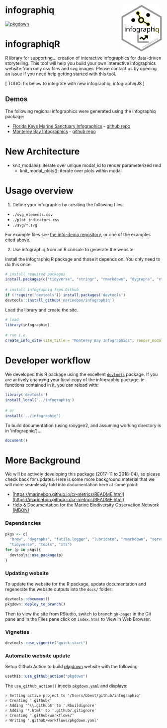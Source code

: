 # infographiq <a href='https://marinebon.org/infographiqR'><img src='man/figures/logo.svg' align="right" height="150" /></a>

[![pkgdown](https://github.com/marinebon/infographiqR/workflows/pkgdown/badge.svg)](https://github.com/marinebon/infographiqR/actions?query=workflow%3Apkgdown)

# infographiqR
R library for supporting... creation of interactive infographics for data-driven storytelling.
This tool will help you build your own interactive infographics website from only csv files and svg images.
Please contact us by opening an issue if you need help getting started with this tool.

[ TODO: fix below to integrate with new infographiq, infographiqJS ]

## Demos
The following regional infographics were generated using the infographiq package:

* [Florida Keys Marine Sanctuary Infographics](https://marinebon.github.io/info-fk/corals.html) - [github repo](https://github.com/marinebon/info-fk/)
* [Monterey Bay Infographics](https://marinebon.github.io/info-mb/pelagic.html) - [github repo](https://github.com/marinebon/info-mb)

# New Architecture

- knit_modals(): iterate over unique modal_id to render parameterized rmd
  - knit_modal_plots(): iterate over plots within modal

# Usage overview

1. Define your infographic by creating the following files:

  * `./svg_elements.csv`
  * `./plot_indicators.csv`
  * `./svg/*.svg`

  For example files see [the info-demo repository](https://github.com/marinebon/info-demo), or one of the examples cited above.

2. Use infographiq from an R console to generate the website:

  Install the infographiq R package and those it depends on. You only need to do this once.

```R
# install required packages
install.packages(c("tidyverse", "stringr", "rmarkdown", "dygraphs", "xts", "lubridate", "geojsonio", "RColorBrewer", "leaflet", "crosstalk", "servr", "roxygen2", "futile.logger"))

# install infographiq from Github
if (!require('devtools')) install.packages('devtools')
devtools::install_github('marinebon/infographiq')
```

  Load the library and create the site.

```R
# load
library(infographiq)

# run i.e.
create_info_site(site_title = "Monterey Bay Infographics", render_modals = T)
```

# Developer workflow

We developed this R package using the excellent [`devtools`](https://www.rstudio.com/products/rpackages/devtools/) package. If you are actively changing your local copy of the infographiq package, ie functions contained in it, you can reload with:

```R
library('devtools')
install_local('../infographiq')

# or
install('../infographiq")
```

To build documentation (using roxygen2, and assuming working directory is in 'infographiq')...

```R
document()
```

# More Background

We will be actively developing this package (2017-11 to 2018-04), so please check back for updates. Here is some more background material that we will more seamlessly fold into documentation here at some point:

* [https://marinebon.github.io/cr-metrics/README.html](https://marinebon.github.io/cr-metrics/README.html)
* [Help & Documentation for the Marine Biodiversity Observation Network (MBON)](https://marinebon.github.io/help/apps.html#interactive-infographics)


### Dependencies

```r
pkgs <- c(
  "brew", "dygraphs", "futile.logger", "lubridate", "rmarkdown", "servr", "stringr",
  "tidyverse", "tools", "xts")
for (p in pkgs){
  devtools::use_package(p)
}
```

### Updating website

To update the website for the R package, update documentation and regenerate the website outputs into the `docs/` folder:

```R
devtools::document()
pkgdown::deploy_to_branch()
```

Then to view the site from RStudio, switch to branch `gh-pages` in the Git pane and in the Files pane click on `index.html` to View in Web Browser.

### Vignettes

```R
devtools::use_vignette("quick-start")
```

### Automatic website update

Setup Github Action to build [pkgdown](https://pkgdown.r-lib.org) website with the following:

```r
usethis::use_github_action("pkgdown")
```

The `use_github_action()` injects [`pkgdown.yaml`](https://github.com/r-lib/actions/blob/master/examples/pkgdown.yaml) and displays:

```
✓ Setting active project to '/Users/bbest/github/infographiq'
✓ Creating '.github/'
✓ Adding '^\\.github$' to '.Rbuildignore'
✓ Adding '*.html' to '.github/.gitignore'
✓ Creating '.github/workflows/'
✓ Writing '.github/workflows/pkgdown.yaml'
```





